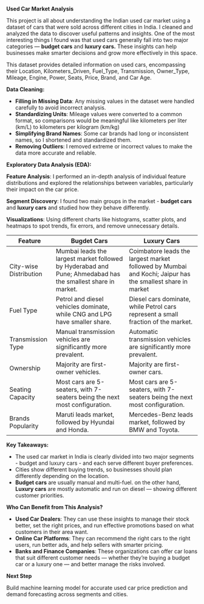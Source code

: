 **Used Car Market Analysis**

This project is all about understanding the Indian used car market using a dataset of cars that were sold across different cities in India. I cleaned and analyzed the data to discover useful patterns and insights. One of the most interesting things I found was that used cars generally fall into two major categories — **budget cars** and **luxury cars.** These insights can help businesses make smarter decisions and grow more effectively in this space.

This dataset provides detailed information on used cars, encompassing their Location, Kilometers_Driven, Fuel_Type, Transmission, Owner_Type, Mileage, Engine, Power, Seats, Price, Brand, and Car Age.

**Data Cleaning:**

- **Filling in Missing Data**: Any missing values in the dataset were handled carefully to avoid incorrect analysis.
- **Standardizing Units**: Mileage values were converted to a common format, so comparisons would be meaningful like kilometers per liter (km/L) to kilometers per kilogram (km/kg)
- **Simplifying Brand Names**: Some car brands had long or inconsistent names, so I shortened and standardized them.
- **Removing Outliers**: I removed extreme or incorrect values to make the data more accurate and reliable.

**Exploratory Data Analysis (EDA):**

**Feature Analysis**: I performed an in-depth analysis of individual feature distributions and explored the relationships between variables, particularly their impact on the car price.

**Segment Discovery**: I found two main groups in the market - **budget cars** and **luxury cars** and studied how they behave differently.

**Visualizations**: Using different charts like histograms, scatter plots, and heatmaps to spot trends, fix errors, and remove unnecessary details.

| Feature |  Bugdet Cars   | Luxury Cars |
| --- | --- | --- |
| City-wise Distribution | Mumbai leads the largest market followed by Hyderabad and Pune; Ahmedabad has the smallest share in market. | Coimbatore leads the largest market followed by Mumbai and Kochi; Jaipur has the smallest share in market |
| Fuel Type | Petrol and diesel vehicles dominate, while CNG and LPG have smaller share. | Diesel cars dominate, while Petrol cars represent a small fraction of the market. |
| Transmission Type | Manual transmission vehicles are significantly more prevalent. | Automatic transmission vehicles are significantly more prevalent. |
| Ownership | Majority are first-owner vehicles. | Majority are first-owner cars. |
| Seating Capacity | Most cars are 5-seaters, with 7-seaters being the next most configuration. | Most cars are 5-seaters, with 7-seaters being the next most configuration. |
| Brands Popularity | Maruti leads market, followed by Hyundai and Honda. | Mercedes-Benz leads market, followed by BMW and Toyota. |

**Key Takeaways:**

- The used car market in India is clearly divided into two major segments - budget and luxury cars - and each serve different buyer preferences.
- Cities show different buying trends, so businesses should plan differently depending on the location.
- **Budget cars** are usually manual and multi-fuel. on the other hand, **Luxury cars** are mostly automatic and run on diesel — showing different customer priorities.

**Who Can Benefit from This Analysis?**

- **Used Car Dealers**: They can use these insights to manage their stock better, set the right prices, and run effective promotions based on what customers in their area want.
- **Online Car Platforms**: They can recommend the right cars to the right users, run better ads, and help sellers with smarter pricing.
- **Banks and Finance Companies**: These organizations can offer car loans that suit different customer needs — whether they’re buying a budget car or a luxury one — and better manage the risks involved.

**Next Step**

Build machine learning model for accurate used car price prediction and demand forecasting across segments and cities.
